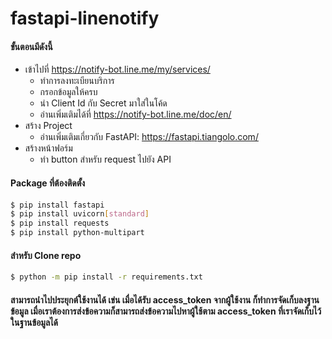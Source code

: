 # fastapi-linenotify

#### ขั้นตอนมีดังนี้
                
+ เข้าไปที่ https://notify-bot.line.me/my/services/
    + ทำการลงทะเบียนบริการ
    + กรอกข้อมูลให้ครบ
    + นำ Client Id กับ Secret มาใส่ในโค้ด
    + อ่านเพิ่มเติมได้ที่ https://notify-bot.line.me/doc/en/
+ สร้าง Project
    + อ่านเพิ่มเติมเกี่ยวกับ FastAPI: https://fastapi.tiangolo.com/
+ สร้างหน้าฟอร์ม
    * ทำ button สำหรับ request ไปยัง API
    
    
#### Package ที่ต้องติดตั้ง
```sh
$ pip install fastapi
$ pip install uvicorn[standard]
$ pip install requests
$ pip install python-multipart
```

#### สำหรับ Clone repo
```sh
$ python -m pip install -r requirements.txt
```
#### สามารถนำไปประยุกต์ใช้งานได้ เข่น เมื่อได้รับ access_token จากผู้ใช้งาน ก็ทำการจัดเก็บลงฐานข้อมูล เมื่อเราต้องการส่งข้อความก็สามารถส่งข้อความไปหาผู้ใช้ตาม access_token ที่เราจัดเก็บไว้ในฐานข้อมูลได้
